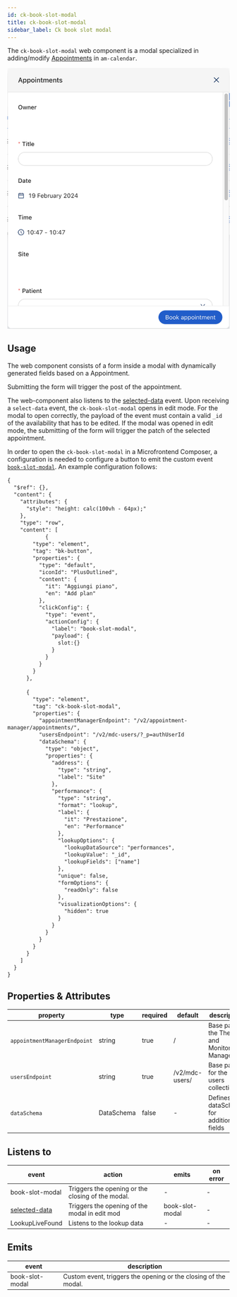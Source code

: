 ```yaml
---
id: ck-book-slot-modal
title: ck-book-slot-modal
sidebar_label: Ck book slot modal
---
```


<!--
WARNING: this file was automatically generated by Mia-Platform Doc Aggregator.
DO NOT MODIFY IT BY HAND.
Instead, modify the source file and run the aggregator to regenerate this file.
-->

The `ck-book-slot-modal` web component is a modal specialized in adding/modify [Appointments](/runtime_suite/therapy-and-monitoring-manager/10_overview.md) in  `am-calendar`.

![ck-book-slot-modal](../img/ck-book-slot-modal.png)
## Usage

The web component consists of a form inside a modal with dynamically generated fields based on a Appointment.

Submitting the form will trigger the post of the appointment.

The web-component also listens to the [selected-data](/microfrontend-composer/back-kit/70_events.md#selected-data) event. Upon receiving a `select-data` event, the `ck-book-slot-modal` opens in edit mode. For the modal to open correctly, the payload of the event must contain a valid `_id` of the availability that has to be edited. If the modal was opened in edit mode, the submitting of the form will trigger the patch of the selected appointment.

In order to open the `ck-book-slot-modal` in a Microfrontend Composer, a configuration is needed to configure a button to emit the custom event [`book-slot-modal`](/runtime_suite/care-kit/30_events.md#bookslotmodal). An example configuration follows: 

```
{
  "$ref": {},
  "content": {
    "attributes": {
      "style": "height: calc(100vh - 64px);"
    },
    "type": "row",
    "content": [
            {
        "type": "element",
        "tag": "bk-button",
        "properties": {
          "type": "default",
          "iconId": "PlusOutlined",
          "content": {
            "it": "Aggiungi piano",
            "en": "Add plan"
          },
          "clickConfig": {
            "type": "event",
            "actionConfig": {
              "label": "book-slot-modal",
              "payload": {
                slot:{}
              }
            }
          }
        }
      },
      
      {
        "type": "element",
        "tag": "ck-book-slot-modal",
        "properties": {
          "appointmentManagerEndpoint": "/v2/appointment-manager/appointments/",
          "usersEndpoint": "/v2/mdc-users/?_p=authUserId
          "dataSchema": {
            "type": "object",
            "properties": {
              "address": {
                "type": "string",
                "label": "Site"
              },
              "performance": {
                "type": "string",
                "format": "lookup",
                "label": {
                  "it": "Prestazione",
                  "en": "Performance"
                },
                "lookupOptions": {
                  "lookupDataSource": "performances",
                  "lookupValue": "_id",
                  "lookupFields": ["name"]
                },
                "unique": false,
                "formOptions": {
                  "readOnly": false
                },
                "visualizationOptions": {
                  "hidden": true
                }
              }
            }
          }
        }
      }
    ]
  }
}
```

## Properties & Attributes

| property | type | required | default | description |
|----------|------|----------|---------|-------------|
|`appointmentManagerEndpoint`| string | true | / | Base path to the Therapy and Monitoring Manager. |
|`usersEndpoint`| string | true | /v2/mdc-users/ | Base path to for the users collection . |
|`dataSchema`| DataSchema | false | - |  Defines a dataSchema for additional fields |

## Listens to

| event | action | emits | on error |
|-------|--------|-------|----------|
|book-slot-modal| Triggers the opening or the closing of the modal. | - | - |
|[selected-data](/microfrontend-composer/back-kit/70_events.md#selected-data)| Triggers the opening of the modal in edit mod | book-slot-modal | - |
|LookupLiveFound| Listens to the lookup data | - | - |

## Emits

| event | description |
|-------|-------------|
|book-slot-modal| Custom event, triggers the opening or the closing of the modal. |
